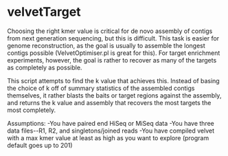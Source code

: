 velvetTarget
============

Choosing the right kmer value is critical for de novo assembly of contigs from next generation sequencing, but this is difficult. This task is easier for genome reconstruction, as the goal is usually to assemble the longest contigs possible (VelvetOptimiser.pl is great for this). For target enrichment experiments, however, the goal is rather to recover as many of the targets as completely as possible.

This script attempts to find the k value that achieves this. Instead of basing the choice of k off of summary statistics of the assembled contigs themselves, it rather blasts the baits or target regions against the assembly, and returns the k value and assembly that recovers the most targets the most completely.

Assumptions:
    -You have paired end HiSeq or MiSeq data
    -You have three data files--R1, R2, and singletons/joined reads
    -You have compiled velvet with a max kmer value at least as high as you want to explore (program default goes up to 201)